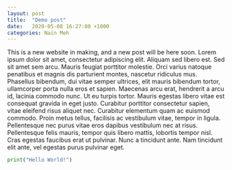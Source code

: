 ```yaml
---
layout: post
title:  "Demo post"
date:   2020-05-08 16:27:00 +1000
categories: Nain Meh
---
```

This is a new website in making, and a new post will be here soon.
Lorem ipsum dolor sit amet, consectetur adipiscing elit. Aliquam sed libero est. Sed sit amet sem arcu. Mauris feugiat porttitor molestie. Orci varius natoque penatibus et magnis dis parturient montes, nascetur ridiculus mus. Phasellus bibendum, dui vitae semper ultrices, elit mauris bibendum tortor, ullamcorper porta nulla eros et sapien. Maecenas arcu erat, hendrerit a arcu id, lacinia commodo nunc. Ut eu turpis tortor. Mauris egestas libero vitae est consequat gravida in eget justo. Curabitur porttitor consectetur sapien, vitae eleifend risus aliquet nec. Curabitur elementum quam ac euismod commodo. Proin metus tellus, facilisis ac vestibulum vitae, tempor in ligula. Pellentesque nec purus vitae eros dapibus vestibulum nec at risus. Pellentesque felis mauris, tempor quis libero mattis, lobortis tempor nisl. Cras egestas faucibus erat ut pulvinar. Nunc a tincidunt ante. Nam tincidunt elit ante, vel egestas purus pulvinar eget. 

```python
print("Hello World!")
```
